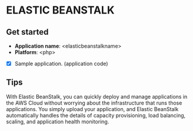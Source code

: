 # ELASTIC BEANSTALK
## Get started

- **Application name**: \<elasticbeanstalkname\>
- **Platform**: \<php\>
- [x] Sample application. (application code)

## Tips

With Elastic BeanStalk, you can quickly deploy and manage applications in the AWS Cloud without worrying about the infrastructure that runs those applications. You simply upload your application, and Elastic BeanStalk automatically handles the details of capacity provisioning, load balancing, scaling, and application health monitoring.